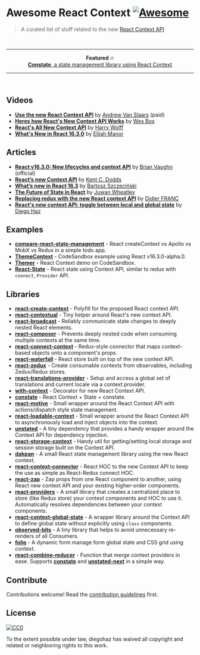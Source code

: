 # Awesome React Context [![Awesome](https://cdn.rawgit.com/sindresorhus/awesome/d7305f38d29fed78fa85652e3a63e154dd8e8829/media/badge.svg)](https://github.com/sindresorhus/awesome)

> A curated list of stuff related to the new [React Context API](https://reactjs.org/docs/context.html)

<br>
<hr>
<p align="center">
<strong>Featured</strong> 🔥<br>
  <a href="https://github.com/diegohaz/constate"><strong>Constate</strong>, a state management library using React Context</a></p>
<hr>
<br>

## Videos

- [**Use the new React Context API**](https://egghead.io/lessons/react-use-the-new-react-context-api) by [Andrew Van Slaars](https://twitter.com/avanslaars) (paid)
- [**Heres how React's New Context API Works**](https://www.youtube.com/watch?v=XLJN4JfniH4) by [Wes Bos](https://twitter.com/wesbos)
- [**React's All New Context API**](https://www.youtube.com/watch?v=9Ilq6G-VMyQ) by [Harry Wolff](https://twitter.com/hswolff)
- [**What's New in React 16.3.0**](https://www.youtube.com/watch?v=WhWqy-vxKS8) by [Elijah Manor](https://twitter.com/elijahmanor)


## Articles

- [**React v16.3.0: New lifecycles and context API**](https://reactjs.org/blog/2018/03/29/react-v-16-3.html) by [Brian Vaughn](https://twitter.com/brian_d_vaughn/) (official)
- [**React’s new Context API**](https://medium.com/dailyjs/reacts-%EF%B8%8F-new-context-api-70c9fe01596b) by [Kent C. Dodds](https://twitter.com/kentcdodds)
- [**What’s new in React 16.3**](https://medium.com/@baphemot/whats-new-in-react-16-3-d2c9b7b6193b) by [Bartosz Szczeciński](https://twitter.com/btmpl)
- [**The Future of State in React**](https://jwheatley.co/the-future-of-state-in-react/) by [Juwan Wheatley](https://twitter.com/fiber_god)
- [**Replacing redux with the new React context API**](https://medium.com/@DidierFranc/replacing-redux-with-the-new-react-context-api-8f5d01a00e8c) by [Didier FRANC](https://twitter.com/didierfranc)
- [**React's new context API: toggle between local and global state**](https://medium.freecodecamp.org/reacts-new-context-api-how-to-toggle-between-local-and-global-state-c6ace81443d0) by [Diego Haz](https://twitter.com/diegohaz)


## Examples

- [**compare-react-state-management**](https://github.com/robertgonzales/compare-react-state-management) - React createContext vs Apollo vs MobX vs Redux in a simple todo app.
- [**ThemeContext**](https://codesandbox.io/s/n4r0qq898j) - CodeSandbox example using React v16.3.0-alpha.0.
- [**Themer**](https://codesandbox.io/s/n5pk7613xm) - React Context demo on CodeSandbox.
- [**React-State**](https://gist.github.com/antoaravinth/4f46a70343ba6b9ef4109a7ab944189e) - React state using Context API, similar to redux with `connect`, `Provider` API.


## Libraries

- [**react-create-context**](https://github.com/jamiebuilds/create-react-context) - Polyfill for the proposed React context API.
- [**react-contextual**](https://github.com/drcmda/react-contextual) - Tiny helper around React's new context API.
- [**react-broadcast**](https://github.com/ReactTraining/react-broadcast/tree/next) - Reliably communicate state changes to deeply nested React elements.
- [**react-composer**](https://github.com/jamesplease/react-composer) - Prevents deeply nested code when consuming multiple contexts at the same time.
- [**react-connect-context**](https://github.com/Contiamo/react-connect-context) - Redux-style connector that maps context-based objects onto a component's props.
- [**react-waterfall**](https://github.com/didierfranc/react-waterfall) - React store built on top of the new context API.
- [**react-zedux**](https://github.com/bowheart/react-zedux) - Create consumable contexts from observables, including Zedux/Redux stores.
- [**react-translations-provider**](https://github.com/hyogman/react-translations-provider) - Setup and access a global set of translations and current locale via a context provider.
- [**with-context**](https://github.com/SunHuawei/with-context) - Decorator for new React Context API.
- [**constate**](https://github.com/diegohaz/constate) - React Context + State = constate.
- [**react-motive**](https://github.com/colevoss/react-motive) - Small wrapper around the React Context API with actions/dispatch style state management.
- [**react-loadable-context**](https://github.com/crubier/react-loadable-context) - Small wrapper around the React Context API to asynchronously load and inject objects into the context.
- [**unstated**](https://github.com/jamiebuilds/unstated) - A tiny dependency that provides a handy wrapper around the Context API for dependency injection.
- [**react-storage-context**](https://github.com/giannif/react-storage-context) - Handy util for getting/setting local storage and session storage built on the Context API.
- [**dakpan**](https://github.com/houfio/dakpan) - A small React state management library using the new React context.
- [**react-context-connector**](https://github.com/BrOrlandi/react-context-connector) - React HOC to the new Context API to keep the use as simple as React-Redux connect HOC.
- [**react-zap**](https://github.com/troch/react-zap) - Zap props from one React component to another, using React new context API and your existing higher-order components.
- [**react-providers**](https://github.com/xnimorz/react-providers) - A small library that creates a centralized place to store (like Redux store) your context components and HOC to use it. Automatically resolves dependencies between your context components.
- [**react-context-global-state**](https://github.com/dai-shi/react-context-global-state) - A wrapper library around the Context API to define global state without explicitly using `class` components.
- [**observed-bits**](https://github.com/philosaf/observed-bits) - A tiny library that helps to avoid unnecessary re-renders of all Consumers.
- [**folio**](https://github.com/jalal246/folio) - A dynamic form manage form global state and CSS grid using context.
- [**react-combine-reducer**](https://github.com/hlhr202/React-Combine-Provider) - Function that merge context providers in ease. Supports [**constate**](https://github.com/diegohaz/constate) and [**unstated-next**](https://github.com/jamiebuilds/unstated-next) in a simple way.


## Contribute

Contributions welcome! Read the [contribution guidelines](contributing.md) first.


## License

[![CC0](http://mirrors.creativecommons.org/presskit/buttons/88x31/svg/cc-zero.svg)](http://creativecommons.org/publicdomain/zero/1.0)

To the extent possible under law, diegohaz has waived all copyright and
related or neighboring rights to this work.

